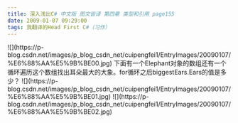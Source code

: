 ```yaml
---
title: 深入浅出C# 中文版 图文皆译 第四章 类型和引用 page155
date: 2009-01-07 09:29:00
tags: 我翻译的Head First C#（习作）
---
```

<?xml:namespace prefix = o ns = "urn:schemas-microsoft-com:office:office" />

![](https://p-blog.csdn.net/images/p_blog_csdn_net/cuipengfei1/EntryImages/20090107/%E6%88%AA%E5%9B%BE00.jpg)

下面有一个Elephant对象的数组还有一个循环遍历这个数组找出耳朵最大的大象。for循环之后biggestEars.Ears的值是多少？

![](https://p-blog.csdn.net/images/p_blog_csdn_net/cuipengfei1/EntryImages/20090107/%E6%88%AA%E5%9B%BE01.jpg)

![](https://p-blog.csdn.net/images/p_blog_csdn_net/cuipengfei1/EntryImages/20090107/%E6%88%AA%E5%9B%BE02.jpg)




